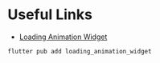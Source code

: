 
# Useful Links
- [Loading Animation Widget](https://github.com/watery-desert/loading_animation_widget)


```bash
flutter pub add loading_animation_widget
